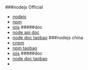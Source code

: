 ###nodejs Official
* [nodejs](http://www.nodejs.org/)
* [npm](https://www.npmjs.com/) 
* [iojs](https://iojs.org)
#####doc 
* [node api doc](https://nodejs.org/api)
* [node doc taobao](http://npm.taobao.org/mirrors/node/latest/docs/api/index.html)
###nodejs china
* [cnpm](http://cnpmjs.org/)
* [npm taobao](http://npm.taobao.org/)
* [iojs](http://npm.taobao.org/mirrors/iojs/latest/doc/api/index.html)
#####doc 
* [node doc taobao](http://npm.taobao.org/mirrors/node/latest/docs/api/index.html)
* []()
